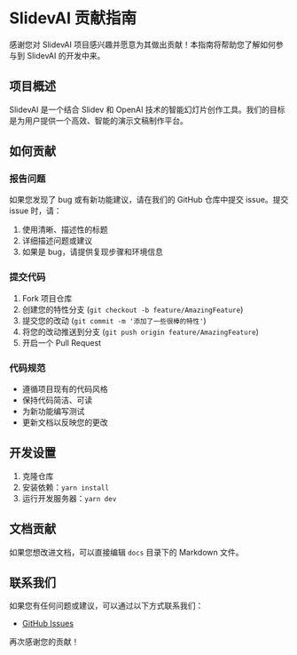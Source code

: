 # SlidevAI 贡献指南

感谢您对 SlidevAI 项目感兴趣并愿意为其做出贡献！本指南将帮助您了解如何参与到 SlidevAI 的开发中来。

## 项目概述

SlidevAI 是一个结合 Slidev 和 OpenAI 技术的智能幻灯片创作工具。我们的目标是为用户提供一个高效、智能的演示文稿制作平台。

## 如何贡献

### 报告问题

如果您发现了 bug 或有新功能建议，请在我们的 GitHub 仓库中提交 issue。提交 issue 时，请：

1. 使用清晰、描述性的标题
2. 详细描述问题或建议
3. 如果是 bug，请提供复现步骤和环境信息

### 提交代码

1. Fork 项目仓库
2. 创建您的特性分支 (`git checkout -b feature/AmazingFeature`)
3. 提交您的改动 (`git commit -m '添加了一些很棒的特性'`)
4. 将您的改动推送到分支 (`git push origin feature/AmazingFeature`)
5. 开启一个 Pull Request

### 代码规范

- 遵循项目现有的代码风格
- 保持代码简洁、可读
- 为新功能编写测试
- 更新文档以反映您的更改

## 开发设置

1. 克隆仓库
2. 安装依赖：`yarn install`
3. 运行开发服务器：`yarn dev`

## 文档贡献

如果您想改进文档，可以直接编辑 `docs` 目录下的 Markdown 文件。

## 联系我们

如果您有任何问题或建议，可以通过以下方式联系我们：

- [GitHub Issues](https://github.com/addcn-ai-10829/slidev.ai/issues)

再次感谢您的贡献！
